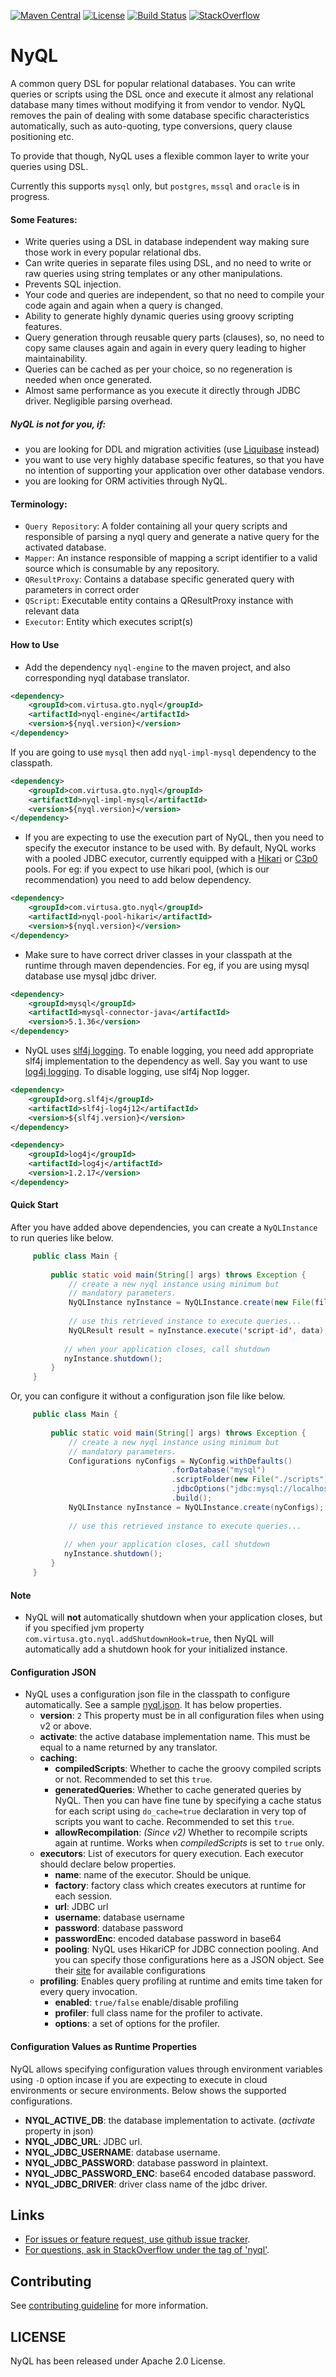 [![Maven Central](https://maven-badges.herokuapp.com/maven-central/com.virtusa.gto.nyql/nyql-core/badge.svg)](https://maven-badges.herokuapp.com/maven-central/com.virtusa.gto.nyql/nyql-core)
[![License](https://img.shields.io/badge/License-Apache%202.0-blue.svg)](https://opensource.org/licenses/Apache-2.0)
[![Build Status](https://travis-ci.org/VirtusaPolarisGTO/NyQL.svg?branch=dev)](https://travis-ci.org/VirtusaPolarisGTO/NyQL)
[![StackOverflow](https://img.shields.io/:stack%20overflow-nyql-green.svg)](http://stackoverflow.com/questions/tagged/nyql)


# NyQL

A common query DSL for popular relational databases. You can write queries or scripts using the DSL
once and execute it almost any relational database many times without
modifying it from vendor to vendor. 
NyQL removes the pain of dealing with some database specific
characteristics automatically, such as auto-quoting, type conversions, query clause positioning etc.
 
To provide that though, NyQL uses a flexible common layer to write your queries using DSL.

Currently this supports `mysql` only, but `postgres`, `mssql` and `oracle` is in progress.

#### Some Features:
  * Write queries using a DSL in database independent way making sure those work in every 
  popular relational dbs.
  * Can write queries in separate files using DSL, and no need to write or raw queries
  using string templates or any other manipulations.
  * Prevents SQL injection.
  * Your code and queries are independent, so that no need to compile your code again and
  again when a query is changed.
  * Ability to generate highly dynamic queries using groovy scripting features.
  * Query generation through reusable query parts (clauses), so, no need to copy same clauses
  again and again in every query leading to higher maintainability.
  * Queries can be cached as per your choice, so no regeneration is needed when once generated.
  * Almost same performance as you execute it directly through JDBC driver. 
  Negligible parsing overhead.

##### NyQL is not for you, if:
 * you are looking for DDL and migration activities (use [Liquibase](http://www.liquibase.org/) instead)
 * you want to use very highly database specific features, so that you have no intention of
 supporting your application over other database vendors.
 * you are looking for ORM activities through NyQL.

#### Terminology:
* `Query Repository`: A folder containing all your query scripts and responsible of parsing a nyql query and generate a native query for the activated database.
* `Mapper`: An instance responsible of mapping a script identifier to a valid source which is consumable by any repository.
* `QResultProxy`: Contains a database specific generated query with parameters in correct order
* `QScript`: Executable entity contains a QResultProxy instance with relevant data
* `Executor`: Entity which executes script(s)

#### How to Use
* Add the dependency `nyql-engine` to the maven project, and also corresponding nyql database translator.

```xml
<dependency>
    <groupId>com.virtusa.gto.nyql</groupId>
    <artifactId>nyql-engine</artifactId>
    <version>${nyql.version}</version>
</dependency>
```

If you are going to use `mysql` then add `nyql-impl-mysql` dependency to the classpath.

```xml
<dependency>
    <groupId>com.virtusa.gto.nyql</groupId>
    <artifactId>nyql-impl-mysql</artifactId>
    <version>${nyql.version}</version>
</dependency>
```

* If you are expecting to use the execution part of NyQL, then you need to specify the executor instance to be used with. By default,
NyQL works with a pooled JDBC executor, currently equipped with a [Hikari](https://github.com/brettwooldridge/HikariCP) or [C3p0](http://www.mchange.com/projects/c3p0/) pools.
For eg: if you expect to use hikari pool, (which is our recommendation) you need to add below dependency.

```xml
<dependency>
    <groupId>com.virtusa.gto.nyql</groupId>
    <artifactId>nyql-pool-hikari</artifactId>
    <version>${nyql.version}</version>
</dependency>
```

* Make sure to have correct driver classes in your classpath at the runtime through maven dependencies. For eg, if you are using mysql database use mysql jdbc driver.

```xml
<dependency>
    <groupId>mysql</groupId>
    <artifactId>mysql-connector-java</artifactId>
    <version>5.1.36</version>
</dependency>
```

* NyQL uses [slf4j  logging](http://www.slf4j.org/). To enable logging, you need add appropriate slf4j implementation
to the dependency as well. Say you want to use [log4j logging](https://logging.apache.org/log4j/1.2/download.html). 
To disable logging, use slf4j Nop logger.

```xml
<dependency>
    <groupId>org.slf4j</groupId>
    <artifactId>slf4j-log4j12</artifactId>
    <version>${slf4j.version}</version>
</dependency>

<dependency>
    <groupId>log4j</groupId>
    <artifactId>log4j</artifactId>
    <version>1.2.17</version>
</dependency>
```

#### Quick Start
  After you have added above dependencies, you can create a `NyQLInstance` to
  run queries like below.
  
```java 
     public class Main {
         
         public static void main(String[] args) throws Exception {
             // create a new nyql instance using minimum but
             // mandatory parameters.
             NyQLInstance nyInstance = NyQLInstance.create(new File(fileLocation));
             
             // use this retrieved instance to execute queries...
             NyQLResult result = nyInstance.execute('script-id', data);
         
            // when your application closes, call shutdown
            nyInstance.shutdown();
         }
     }
 ```
 
 Or, you can configure it without a configuration json file like below.  
  
```java 
     public class Main {
         
         public static void main(String[] args) throws Exception {
             // create a new nyql instance using minimum but
             // mandatory parameters.
             Configurations nyConfigs = NyConfig.withDefaults()
                                    .forDatabase("mysql")
                                    .scriptFolder(new File("./scripts"))
                                    .jdbcOptions("jdbc:mysql://localhost/sampledb", "username", "password")
                                    .build();
             NyQLInstance nyInstance = NyQLInstance.create(nyConfigs);
             
             // use this retrieved instance to execute queries...
         
            // when your application closes, call shutdown
            nyInstance.shutdown();
         }
     }
 ```

#### Note

* NyQL will __not__ automatically shutdown when your application closes, but if you specified jvm property
`com.virtusa.gto.nyql.addShutdownHook=true`, then NyQL will automatically add a shutdown hook for your 
initialized instance.

#### Configuration JSON

* NyQL uses a configuration json file in the classpath to configure automatically. See a sample [nyql.json](nyql.json). It has below properties.
    * **version**: `2` This property must be in all configuration files when using v2 or above.
    * **activate**: the active database implementation name. This must be equal to a name returned by any translator.
    * **caching**: 
      * **compiledScripts**: Whether to cache the groovy compiled scripts or not. Recommended to set this `true`.
      * **generatedQueries**: Whether to cache generated queries by NyQL. Then you can have fine tune by specifying a cache status for each script using `do_cache=true` declaration in very top of scripts you want to cache. Recommended to set this `true`.
      * **allowRecompilation**: _(Since v2)_ Whether to recompile scripts again at runtime. Works when _compiledScripts_ is set to `true` only.
    * **executors**: List of executors for query execution. Each executor should declare below properties.
      * **name**: name of the executor. Should be unique.
      * **factory**: factory class which creates executors at runtime for each session.
      * **url**: JDBC url
      * **username**: database username
      * **password**: database password
      * **passwordEnc**: encoded database password in base64
      * **pooling**: NyQL uses HikariCP for JDBC connection pooling. And you can specify those configurations here as a JSON object. See their [site](https://github.com/brettwooldridge/HikariCP#configuration-knobs-baby) for available configurations
    * **profiling**: Enables query profiling at runtime and emits time taken for every query invocation.
      * **enabled**: `true/false` enable/disable profiling
      * **profiler**: full class name for the profiler to activate.
      * **options**: a set of options for the profiler.

#### Configuration Values as Runtime Properties

NyQL allows specifying configuration values through environment variables using `-D` option incase if you are
expecting to execute in cloud environments or secure environments. Below shows the supported configurations.

  * **NYQL_ACTIVE_DB**: the database implementation to activate. (_activate_ property in json)
  * **NYQL_JDBC_URL**: JDBC url. 
  * **NYQL_JDBC_USERNAME**: database username.
  * **NYQL_JDBC_PASSWORD**: database password in plaintext.
  * **NYQL_JDBC_PASSWORD_ENC**: base64 encoded database password.
  * **NYQL_JDBC_DRIVER**: driver class name of the jdbc driver.
 
## Links     
    
 * [For issues or feature request, use github issue tracker](https://github.com/VirtusaPolarisGTO/NyQL/issues).
 * [For questions, ask in StackOverflow under the tag of 'nyql'](https://stackoverflow.com/questions/ask/advice?tags=nyql).
     
## Contributing

See [contributing guideline](https://github.com/VirtusaPolarisGTO/NyQL/blob/dev/CONTRIBUTING.md) for more information.
     
## LICENSE

NyQL has been released under Apache 2.0 License.